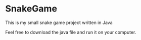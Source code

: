 # SnakeGame
This is my small snake game project written in Java

Feel free to download the java file and run it on your computer.
